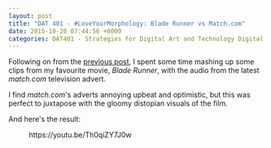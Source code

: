 ```yaml
---
layout: post
title: "DAT 401 - #LoveYourMorphology: Blade Runner vs Match.com"
date: 2015-10-20 07:44:56 +0000
categories: DAT401 - Strategies for Digital Art and Technology Digital Art and Technology
---
```


<!-- wp:paragraph -->
<p>Following on from the <a href="{{ site.baseurl }}/dat-401-assignment-week-4-remixes-mashups-and-the-readymade/">previous post</a>, I spent some time mashing up some clips from my favourite movie, <em>Blade Runner</em>, with the audio from the latest <em>match.com</em> television advert.</p>
<!-- /wp:paragraph -->

<!-- wp:paragraph -->
<p>I find <em>match.com</em>'s adverts annoying upbeat and optimistic, but this was perfect to juxtapose with the gloomy distopian visuals of the film.</p>
<!-- /wp:paragraph -->

<!-- wp:paragraph -->
<p>And here's the result:</p>
<!-- /wp:paragraph -->

<!-- wp:embed {"url":"https://youtu.be/Th0qiZY7J0w","type":"video","providerNameSlug":"youtube","responsive":true,"className":"wp-embed-aspect-16-9 wp-has-aspect-ratio"} -->
<figure class="wp-block-embed is-type-video is-provider-youtube wp-block-embed-youtube wp-embed-aspect-16-9 wp-has-aspect-ratio"><div class="wp-block-embed__wrapper">
https://youtu.be/Th0qiZY7J0w
</div></figure>
<!-- /wp:embed -->